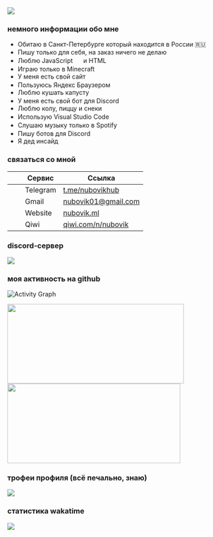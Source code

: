 <img src="https://cdn.discordapp.com/attachments/754717585534353519/953779377756323900/Nikita.png">

### немного информации обо мне
- Обитаю в Санкт-Петербурге который находится в России 🇷🇺
- Пишу только для себя, на заказ ничего не делаю
- Люблю JavaScript <img src="https://nubovik.ml/icons/JavaScript.png" height="16px"> и HTML <img src="https://nubovik.ml/icons/html5.png" height="16px">
- Играю только в Minecraft <img src="https://nubovik.ml/icons/Minecraft.gif" height="16px">
- У меня есть свой сайт
- Пользуюсь Яндекс Браузером <img src="https://nubovik.ml/icons/Yandex_Browser.png" height="16px">
- Люблю кушать капусту
- У меня есть свой бот для Discord <img src="https://nubovik.ml/files/images/logos/flameout.png" height="16px">
- Люблю колу, пиццу и снеки
- Использую Visual Studio Code <img src="https://nubovik.ml/icons/VSC.png" height="16px">
- Слушаю музыку только в Spotify <img src="https://cdn.discordapp.com/attachments/939337526345338911/944754470007488573/Spotify-white.png" height="16px">
- Пишу ботов для Discord <img src="https://nubovik.ml/icons/Discord-white.png" height="16px">
- Я дед инсайд

### связаться со мной
|                |     Сервис     |     Ссылка     |
|:--------------:|----------------|----------------|
| <img src="https://nubovik.ml/icons/Telegram.png" height="16px"> | Telegram | <a href="https://t.me/nubovikhub">t.me/nubovikhub</a> |
| <img src="https://nubovik.ml/icons/Gmail.png" height="16px"> | Gmail | <a href="mailto:nubovik01@gmail.com">nubovik01@gmail.com</a> |
| <img src="https://nubovik.ml/files/images/icon.png" height="16px"> | Website | <a href="https://nubovik.ml">nubovik.ml</a> |
|  | Qiwi | <a href="https://qiwi.com/n/nubovik">qiwi.com/n/nubovik</a> |


### discord-сервер
<div>
  <a href="https://discord.gg/EJc8UC7yhZ">
    <img src="https://invidget.switchblade.xyz/EJc8UC7yhZ">
  </a>
</div>

### моя активность на github
![Activity Graph](https://activity-graph.herokuapp.com/graph?username=nubovik01&theme=github)

<div>
  <img height="180em" width="400em" src="https://github-readme-stats.vercel.app/api?username=nubovik01&count_private=true&show_icons=true&theme=github_dark&locale=ru"/>
  <img height="180em" width="392em" src="https://github-readme-stats.vercel.app/api/top-langs/?username=nubovik01&langs_count=6&layout=compact&theme=github_dark"/>
</div>

### трофеи профиля (всё печально, знаю)
<img src="https://github-profile-trophy.vercel.app/?username=nubovik01&column=3&theme=onedark"/>

### статистика wakatime
<div>
  <img src="https://github-readme-stats.vercel.app/api/wakatime?username=nubovik&theme=github_dark&locale=ru"/>
</div>

